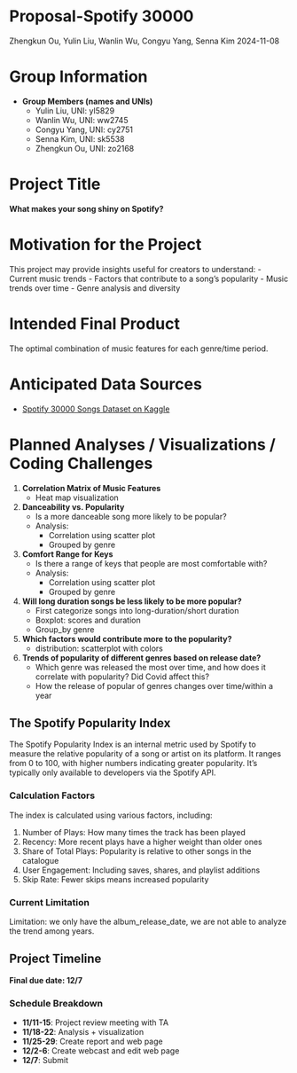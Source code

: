 Proposal-Spotify 30000
================
Zhengkun Ou, Yulin Liu, Wanlin Wu, Congyu Yang, Senna Kim
2024-11-08

# Group Information

- **Group Members (names and UNIs)**
  - Yulin Liu, UNI: yl5829
  - Wanlin Wu, UNI: ww2745
  - Congyu Yang, UNI: cy2751
  - Senna Kim, UNI: sk5538
  - Zhengkun Ou, UNI: zo2168

# Project Title

**What makes your song shiny on Spotify?**

# Motivation for the Project

This project may provide insights useful for creators to understand: -
Current music trends - Factors that contribute to a song’s popularity -
Music trends over time - Genre analysis and diversity

# Intended Final Product

The optimal combination of music features for each genre/time period.

# Anticipated Data Sources

- [Spotify 30000 Songs Dataset on
  Kaggle](https://www.kaggle.com/datasets/joebeachcapital/30000-spotify-songs)

# Planned Analyses / Visualizations / Coding Challenges

1.  **Correlation Matrix of Music Features**
    - Heat map visualization
2.  **Danceability vs. Popularity**
    - Is a more danceable song more likely to be popular?
    - Analysis:
      - Correlation using scatter plot
      - Grouped by genre
3.  **Comfort Range for Keys**
    - Is there a range of keys that people are most comfortable with?
    - Analysis:
      - Correlation using scatter plot
      - Grouped by genre
4.  **Will long duration songs be less likely to be more popular?**
    - First categorize songs into long-duration/short duration
    - Boxplot: scores and duration
    - Group_by genre
5.  **Which factors would contribute more to the popularity?**
    - distribution: scatterplot with colors
6.  **Trends of popularity of different genres based on release date?**
    - Which genre was released the most over time, and how does it
      correlate with popularity? Did Covid affect this?
    - How the release of popular of genres changes over time/within a
      year

## The Spotify Popularity Index

The Spotify Popularity Index is an internal metric used by Spotify to
measure the relative popularity of a song or artist on its platform. It
ranges from 0 to 100, with higher numbers indicating greater popularity.
It’s typically only available to developers via the Spotify API.

### Calculation Factors

The index is calculated using various factors, including:

1.  Number of Plays: How many times the track has been played
2.  Recency: More recent plays have a higher weight than older ones
3.  Share of Total Plays: Popularity is relative to other songs in the
    catalogue
4.  User Engagement: Including saves, shares, and playlist additions
5.  Skip Rate: Fewer skips means increased popularity

### Current Limitation

Limitation: we only have the album_release_date, we are not able to
analyze the trend among years.

## Project Timeline

**Final due date: 12/7**

### Schedule Breakdown

- **11/11-15**: Project review meeting with TA
- **11/18-22**: Analysis + visualization
- **11/25-29**: Create report and web page
- **12/2-6**: Create webcast and edit web page
- **12/7**: Submit
